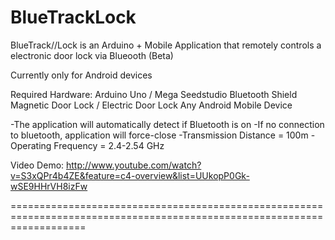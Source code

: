 BlueTrackLock
=============

BlueTrack//Lock is an Arduino + Mobile Application that remotely controls a electronic door lock via Blueooth (Beta)

Currently only for Android devices

Required Hardware:
Arduino Uno / Mega
Seedstudio Bluetooth Shield
Magnetic Door Lock / Electric Door Lock
Any Android Mobile Device

-The application will automatically detect if Bluetooth is on
-If no connection to bluetooth, application will force-close
-Transmission Distance = 100m
-Operating Frequency = 2.4-2.54 GHz

Video Demo:
http://www.youtube.com/watch?v=S3xQPr4b4ZE&feature=c4-overview&list=UUkopP0Gk-wSE9HHrVH8izFw

=========================================================================================================================
